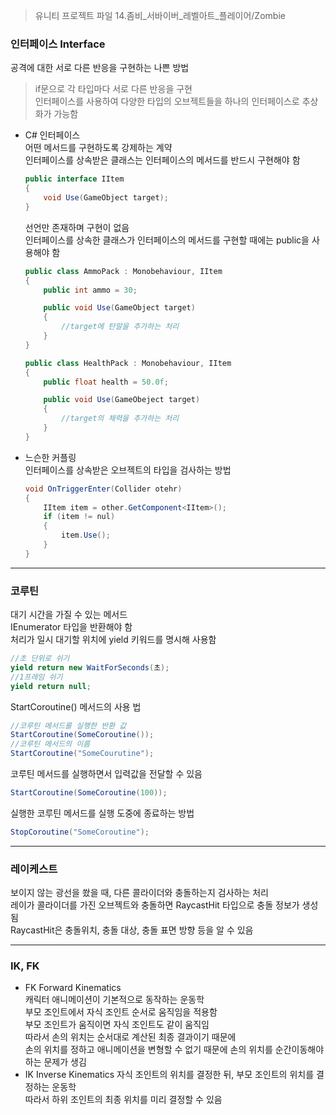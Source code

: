 > 유니티 프로젝트 파일 14.좀비_서바이버_레벨아트_플레이어/Zombie
### 인터페이스 Interface
공격에 대한 서로 다른 반응을 구현하는 나쁜 방법  
> if문으로 각 타입마다 서로 다른 반응을 구현  
인터페이스를 사용하여 다양한 타입의 오브젝트들을 하나의 인터페이스로 추상화가 가능함  
* C# 인터페이스  
  어떤 메서드를 구현하도록 강제하는 계약  
  인터페이스를 상속받은 클래스는 인터페이스의 메서드를 반드시 구현해야 함  
  ```csharp
  public interface IItem
  {
      void Use(GameObject target);
  }
  ```
  선언만 존재하며 구현이 없음  
  인터페이스를 상속한 클래스가 인터페이스의 메서드를 구현할 때에는 public을 사용해야 함  
  ```csharp
  public class AmmoPack : Monobehaviour, IItem
  {
      public int ammo = 30;

      public void Use(GameObject target)
      {
          //target에 탄알을 추가하는 처리
      }
  }
  ```
  ```csharp
  public class HealthPack : Monobehaviour, IItem
  {
      public float health = 50.0f;

      public void Use(GameObeject target)
      {
          //target의 체력을 추가하는 처리
      }
  }
  ```
* 느슨한 커플링  
  인터페이스를 상속받은 오브젝트의 타입을 검사하는 방법  
  ```csharp
  void OnTriggerEnter(Collider otehr)
  {
      IItem item = other.GetComponent<IItem>();
      if (item != nul)
      {
          item.Use();
      }
  }
  ```

-------------------------
### 코루틴
대기 시간을 가질 수 있는 메서드  
IEnumerator 타입을 반환해야 함  
처리가 일시 대기할 위치에 yield 키워드를 명시해 사용함  
```csharp
//초 단위로 쉬기
yield return new WaitForSeconds(초);
//1프레임 쉬기
yield return null;
```
StartCoroutine() 메서드의 사용 법  
```csharp
//코루틴 메서드를 실행한 반환 값
StartCoroutine(SomeCoroutine());
//코루틴 메서드의 이름
StartCoroutine("SomeCourutine");
```
코루틴 메서드를 실행하면서 입력값을 전달할 수 있음
```csharp
StartCoroutine(SomeCoroutine(100));
```
실행한 코루틴 메서드를 실행 도중에 종료하는 방법
```csharp
StopCoroutine("SomeCoroutine");
```
----------------------------------------
### 레이케스트
보이지 않는 광선을 쐈을 때, 다른 콜라이더와 충돌하는지 검사하는 처리  
레이가 콜라이더를 가진 오브젝트와 충돌하면 RaycastHit 타입으로 충돌 정보가 생성됨  
RaycastHit은 충돌위치, 충돌 대상, 충돌 표면 방향 등을 알 수 있음  

---------------------------------------
### IK, FK
* FK Forward Kinematics  
  캐릭터 애니메이션이 기본적으로 동작하는 운동학  
  부모 조인트에서 자식 조인트 순서로 움직임을 적용함  
  부모 조인트가 움직이면 자식 조인트도 같이 움직임  
  따라서 손의 위치는 순서대로 계산된 최종 결과이기 때문에  
  손의 위치를 정하고 애니메이션을 변형할 수 없기 때문에 손의 위치를 순간이동해야 하는 문제가 생김  
* IK Inverse Kinematics
  자식 조인트의 위치를 결정한 뒤, 부모 조인트의 위치를 결정하는 운동학  
  따라서 하위 조인트의 최종 위치를 미리 결정할 수 있음  
  
